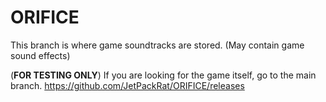 # ORIFICE

This branch is where game soundtracks are stored. (May contain game sound effects)

(**FOR TESTING ONLY**)
If you are looking for the game itself, go to the main branch. https://github.com/JetPackRat/ORIFICE/releases